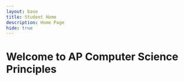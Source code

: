 ```yaml
---
layout: base
title: Student Home 
description: Home Page
hide: true
---
```


# Welcome to AP Computer Science Principles

    